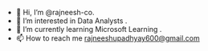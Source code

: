 - 👋 Hi, I’m @rajneesh-co.
- 👀 I’m interested in Data Analysts .
- 🌱 I’m currently learning Microsoft Learning .
- 📫 How to reach me rajneeshupadhyay600@gmail.com


<!---
rajneesh-upadhyay576/rajneesh-upadhyay576 is a ✨ special ✨ repository because its `README.md` (this file) appears on your GitHub profile.
You can click the Preview link to take a look at your changes.
--->

